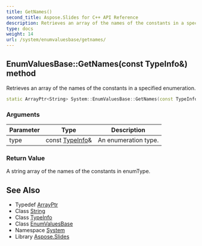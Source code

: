 ```yaml
---
title: GetNames()
second_title: Aspose.Slides for C++ API Reference
description: Retrieves an array of the names of the constants in a specified enumeration.
type: docs
weight: 14
url: /system/enumvaluesbase/getnames/
---
```

## EnumValuesBase::GetNames(const TypeInfo\&) method


Retrieves an array of the names of the constants in a specified enumeration.

```cpp
static ArrayPtr<String> System::EnumValuesBase::GetNames(const TypeInfo &type)
```


### Arguments

| Parameter | Type | Description |
| --- | --- | --- |
| type | const [TypeInfo](../../typeinfo/)\& | An enumeration type. |

### Return Value

A string array of the names of the constants in enumType.

## See Also

* Typedef [ArrayPtr](../../arrayptr/)
* Class [String](../../string/)
* Class [TypeInfo](../../typeinfo/)
* Class [EnumValuesBase](../)
* Namespace [System](../../)
* Library [Aspose.Slides](../../../)
